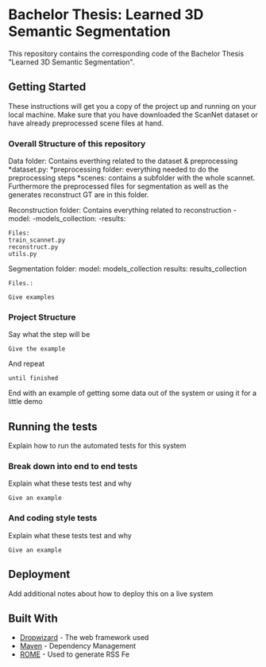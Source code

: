 # Bachelor Thesis: Learned 3D Semantic Segmentation

This repository contains the corresponding code of the Bachelor Thesis "Learned 3D Semantic Segmentation". 

## Getting Started

These instructions will get you a copy of the project up and running on your local machine. Make sure that you have downloaded the ScanNet dataset or have already preprocessed scene files at hand.

### Overall Structure of this repository

Data folder: Contains everthing related to the dataset & preprocessing
*dataset.py:
*preprocessing folder: everything needed to do the preprocessing steps
*scenes: contains a subfolder with the whole scannet. Furthermore the preprocessed files for segmentation as well as the generates reconstruct GT are in this folder.

Reconstruction folder: Contains everything related to reconstruction
    -model: 
    -models_collection:
    -results: 

    Files: 
    train_scannet.py
    reconstruct.py
    utils.py


Segmentation folder:
    model:
    models_collection
    results:
    results_collection

    Files.:
    

```
Give examples
```

### Project Structure


Say what the step will be

```
Give the example
```

And repeat

```
until finished
```

End with an example of getting some data out of the system or using it for a little demo

## Running the tests

Explain how to run the automated tests for this system

### Break down into end to end tests

Explain what these tests test and why

```
Give an example
```

### And coding style tests

Explain what these tests test and why

```
Give an example
```

## Deployment

Add additional notes about how to deploy this on a live system

## Built With

* [Dropwizard](http://www.dropwizard.io/1.0.2/docs/) - The web framework used
* [Maven](https://maven.apache.org/) - Dependency Management
* [ROME](https://rometools.github.io/rome/) - Used to generate RSS Fe
